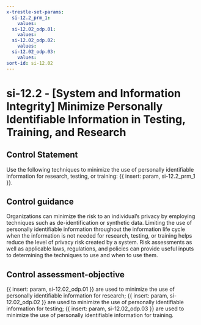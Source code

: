 ```yaml
---
x-trestle-set-params:
  si-12.2_prm_1:
    values:
  si-12.02_odp.01:
    values:
  si-12.02_odp.02:
    values:
  si-12.02_odp.03:
    values:
sort-id: si-12.02
---
```


# si-12.2 - \[System and Information Integrity\] Minimize Personally Identifiable Information in Testing, Training, and Research

## Control Statement

Use the following techniques to minimize the use of personally identifiable information for research, testing, or training: {{ insert: param, si-12.2_prm_1 }}.

## Control guidance

Organizations can minimize the risk to an individual’s privacy by employing techniques such as de-identification or synthetic data. Limiting the use of personally identifiable information throughout the information life cycle when the information is not needed for research, testing, or training helps reduce the level of privacy risk created by a system. Risk assessments as well as applicable laws, regulations, and policies can provide useful inputs to determining the techniques to use and when to use them.

## Control assessment-objective

{{ insert: param, si-12.02_odp.01 }} are used to minimize the use of personally identifiable information for research;
{{ insert: param, si-12.02_odp.02 }} are used to minimize the use of personally identifiable information for testing;
{{ insert: param, si-12.02_odp.03 }} are used to minimize the use of personally identifiable information for training.
